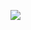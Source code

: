 <a href="https://psnprofiles.com/adwaitagpk"><img src="https://card.psnprofiles.com/1/adwaitagpk.png" border="0"></a>

